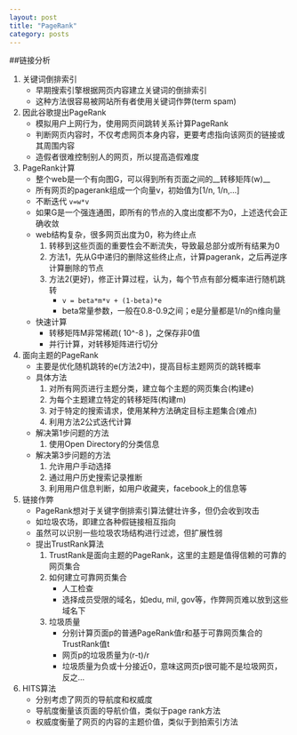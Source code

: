 ```yaml
---
layout: post
title: "PageRank"
category: posts
---
```


##链接分析

1. 关键词倒排索引
    * 早期搜索引擎根据网页内容建立关键词的倒排索引
    * 这种方法很容易被网站所有者使用关键词作弊(term spam)
2. 因此谷歌提出PageRank
    * 模拟用户上网行为，使用网页间跳转关系计算PageRank
    * 判断网页内容时，不仅考虑网页本身内容，更要考虑指向该网页的链接或其周围内容
    * 造假者很难控制别人的网页，所以提高造假难度
3. PageRank计算
    * 整个web是一个有向图G，可以得到所有页面之间的__转移矩阵(w)__
    * 所有网页的pagerank组成一个向量v，初始值为[1/n, 1/n,...]
    * 不断迭代 ` v=w*v ` 
    * 如果G是一个强连通图，即所有的节点的入度出度都不为0，上述迭代会正确收敛
    * web结构复杂，很多网页出度为0，称为终止点
        1. 转移到这些页面的重要性会不断流失，导致最总部分或所有结果为0
        2. 方法1，先从G中递归的删除这些终止点，计算pagerank，之后再逆序计算删除的节点
        3. 方法2(更好)，修正计算过程，认为，每个节点有部分概率进行随机跳转
            * ` v = beta*m*v + (1-beta)*e `
            * beta常量参数，一般在0.8-0.9之间；e是分量都是1/n的n维向量
    * 快速计算
        * 转移矩阵M非常稀疏( 10^-8 )，之保存非0值
        * 并行计算，对转移矩阵进行切分
4. 面向主题的PageRank
    * 主要是优化随机跳转的e(方法2中)，提高目标主题网页的跳转概率
    * 具体方法
        1. 对所有网页进行主题分类，建立每个主题的网页集合(构建e)
        2. 为每个主题建立特定的转移矩阵(构建m)
        3. 对于特定的搜索请求，使用某种方法确定目标主题集合(难点)
        4. 利用方法2公式迭代计算
    * 解决第1步问题的方法
        1. 使用Open Directory的分类信息
    * 解决第3步问题的方法
        1. 允许用户手动选择
        2. 通过用户历史搜索记录推断
        3. 利用用户信息判断，如用户收藏夹，facebook上的信息等
5. 链接作弊
    * PageRank想对于关键字倒排索引算法健壮许多，但仍会收到攻击
    * 如垃圾农场，即建立各种假链接相互指向
    * 虽然可以识别一些垃圾农场结构进行过滤，但扩展性弱
    * 提出TrustRank算法
        1. TrustRank是面向主题的PageRank，这里的主题是值得信赖的可靠的网页集合
        2. 如何建立可靠网页集合
            * 人工检查
            * 选择成员受限的域名，如edu, mil, gov等，作弊网页难以放到这些域名下
        3. 垃圾质量
            * 分别计算页面p的普通PageRank值r和基于可靠网页集合的TrustRank值t
            * 网页p的垃圾质量为(r-t)/r
            * 垃圾质量为负或十分接近0，意味这网页p很可能不是垃圾网页，反之...
6. HITS算法
    * 分别考虑了网页的导航度和权威度
    * 导航度衡量该页面的导航价值，类似于page rank方法
    * 权威度衡量了网页的内容的主题价值，类似于到拍索引方法
